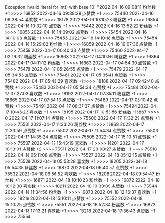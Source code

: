 Exception:invalid literal for int() with base 10: ''2022-04-16  09:08:11   粉丝数 +1 >>>> 16852
2022-04-16  09:38:28   点赞数 +1 >>>> 75440
2022-04-16  09:38:54   喜欢数 +1 >>>> 18178
2022-04-16  10:10:28   粉丝数 +1 >>>> 16854
2022-04-16  10:32:10   点赞数 +1 >>>> 75442
2022-04-16  13:52:22   粉丝数 +1 >>>> 16856
2022-04-16  14:09:02   点赞数 +1 >>>> 75454
2022-04-16  14:10:03   点赞数 -1 >>>> 75453
2022-04-16  14:10:18   点赞数 +1 >>>> 75454
2022-04-16  15:29:02   粉丝数 +1 >>>> 16859
2022-04-16  19:07:36   点赞数 -1 >>>> 75459
2022-04-17  00:40:33   点赞数 +1 >>>> 75460
2022-04-17  02:19:32   粉丝数 +1 >>>> 16863
2022-04-17  04:10:56   粉丝数 +1 >>>> 16864
2022-04-17  04:11:12   粉丝数 -1 >>>> 16863
2022-04-17  04:54:30   点赞数 +1 >>>> 75478
2022-04-17  05:26:55   点赞数 +1 >>>> 75479
2022-04-17  05:34:53   点赞数 +1 >>>> 75481
2022-04-17  05:35:41   点赞数 +1 >>>> 75482
2022-04-17  05:42:29   喜欢数 +1 >>>> 18188
2022-04-17  05:42:40   点赞数 +1 >>>> 75483
2022-04-17  05:54:34   点赞数 +1 >>>> 75484
2022-04-17  07:27:03   喜欢数 +1 >>>> 18192
2022-04-17  07:35:11   粉丝数 -1 >>>> 16865
2022-04-17  07:54:13   点赞数 +1 >>>> 75489
2022-04-17  08:10:42   点赞数 +1 >>>> 75491
2022-04-17  08:37:37   点赞数 +1 >>>> 75494
2022-04-17  10:43:23   喜欢数 +1 >>>> 18195
2022-04-17  10:53:56   粉丝数 -16867 >>>> 0
2022-04-17  11:07:14   点赞数 +1 >>>> 75500
2022-04-17  11:32:29   点赞数 +1 >>>> 75501
2022-04-17  11:33:26   粉丝数 +1 >>>> 16868
2022-04-17  11:33:59   点赞数 +1 >>>> 75502
2022-04-17  11:54:34   点赞数 +1 >>>> 75503
2022-04-17  14:35:24   点赞数 +1 >>>> 75505
2022-04-17  15:10:51   点赞数 +1 >>>> 75507
2022-04-17  15:43:19   喜欢数 +1 >>>> 18201
2022-04-17  16:13:01   点赞数 +2 >>>> 75511
2022-04-17  20:08:27   点赞数 +1 >>>> 75516
2022-04-18  05:11:08   点赞数 +1 >>>> 75527
2022-04-18  05:12:15   点赞数 +1 >>>> 75528
2022-04-18  05:53:28   喜欢数 +1 >>>> 18205
2022-04-18  05:54:35   粉丝数 +1 >>>> 16870
2022-04-18  06:40:57   点赞数 +1 >>>> 75532
2022-04-18  06:56:52   喜欢数 +1 >>>> 18208
2022-04-18  09:54:47   粉丝数 +1 >>>> 16871
2022-04-18  10:10:23   粉丝数 +1 >>>> 16872
2022-04-18  10:12:38   喜欢数 +1 >>>> 18211
2022-04-18  10:33:39   点赞数 +1 >>>> 75544
2022-04-18  11:34:56   粉丝数 +1 >>>> 16873
2022-04-18  12:16:37   喜欢数 +1 >>>> 18216
2022-04-18  15:10:11   点赞数 +1 >>>> 75552
2022-04-18  15:10:25   点赞数 -1 >>>> 75551
2022-04-18  16:52:34   粉丝数 -1 >>>> 16873
2022-04-18  17:13:21   喜欢数 +1 >>>> 18218
2022-04-18  17:36:43   点赞数 +1 >>>> 75554
